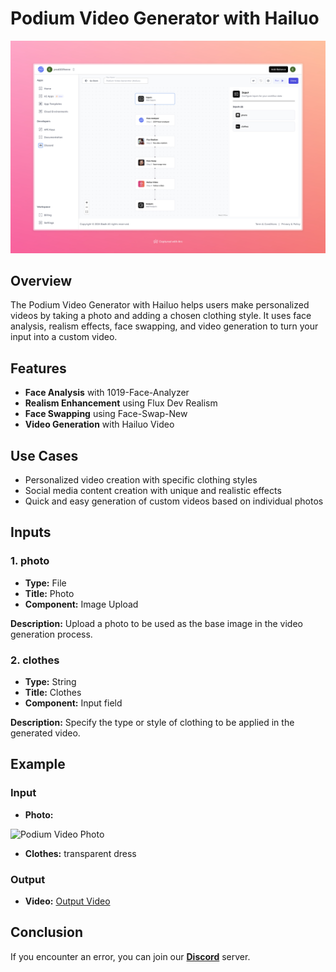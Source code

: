 # Podium Video Generator with Hailuo

<img src="images/podium-video-generator-with-hailuo-flow-full.jpeg" alt="Podium Video Generator"/>

## Overview
The Podium Video Generator with Hailuo helps users make personalized videos by taking a photo and adding a chosen clothing style. It uses face analysis, realism effects, face swapping, and video generation to turn your input into a custom video.

## Features
- **Face Analysis** with 1019-Face-Analyzer
- **Realism Enhancement** using Flux Dev Realism
- **Face Swapping** using Face-Swap-New
- **Video Generation** with Hailuo Video

## Use Cases
- Personalized video creation with specific clothing styles
- Social media content creation with unique and realistic effects
- Quick and easy generation of custom videos based on individual photos

## Inputs

### 1. photo
- **Type:** File 
- **Title:** Photo
- **Component:** Image Upload

**Description:** Upload a photo to be used as the base image in the video generation process.

### 2. clothes
- **Type:** String
- **Title:** Clothes
- **Component:** Input field

**Description:** Specify the type or style of clothing to be applied in the generated video.

## Example 

### Input
- **Photo:** 

<img src="https://storage.googleapis.com/magicpoint/models/women.png" alt="Podium Video Photo " width="300">

- **Clothes:** transparent dress

### Output
- **Video:** 
[Output Video](https://storage.googleapis.com/magicpoint/github-outputs/podium-video-generator-with-hailuo-github-output.mp4)

## Conclusion

If you encounter an error, you can join our <b><a href="https://discord.com/invite/yzZD4ZxBPt" target="_blank">Discord</a></b> server.
